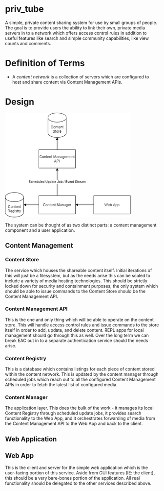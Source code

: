 # priv_tube
A simple, private content sharing system for use by small groups of people.  The goal is to provide users the ability to link their own, private media servers in to a network which offers access control rules in addition to useful features like search and simple community capabilities, like view counts and comments.

# Definition of Terms

* A _content network_ is a collection of servers which are configured to host and share content via Content Management APIs.

# Design
![High Level Overview](resources/design/HighLevelOverview.png)

The system can be thought of as two distinct parts: a content management component and a user application.

## Content Management
### Content Store
The service which houses the shareable content itself.  Initial iterations of this will just be a filesystem, but as the needs arise this can be scaled to include a variety of media hosting technologies.  This should be strictly locked down for security and containment purposes; the only system which should be able to issue commands to the Content Store should be the Content Management API.

### Content Management API
This is the one and only thing which will be able to operate on the content store.  This will handle access control rules and issue commands to the store itself in order to add, update, and delete content.  REPL apps for local management should go through this as well.  Over the long term we can break EAC out in to a separate authentication service should the needs arise.

### Content Registry
This is a database which contains listings for each piece of content stored within the content network.  This is updated by the content manager through scheduled jobs which reach out to all the configured Content Management APIs in order to fetch the latest list of configured media.

### Content Manager
The application layer.  This does the bulk of the work - it manages its local Content Registry through scheduled update jobs, it provides search functionality to the Web App, and it orchestrates forwarding of media from the Content Management API to the Web App and back to the client.

## Web Application
## Web App
This is the client and server for the simple web application which is the user-facing portion of this service.  Aside from GUI features (IE: the client), this should be a very bare-bones portion of the application.  All real functionality should be delegated to the other services described above.